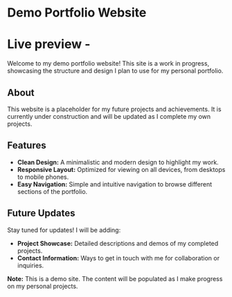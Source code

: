 # Demo Portfolio Website
# Live preview - 

Welcome to my demo portfolio website! This site is a work in progress, showcasing the structure and design I plan to use for my personal portfolio. 

## About

This website is a placeholder for my future projects and achievements. It is currently under construction and will be updated as I complete my own projects.

## Features

- **Clean Design:** A minimalistic and modern design to highlight my work.
- **Responsive Layout:** Optimized for viewing on all devices, from desktops to mobile phones.
- **Easy Navigation:** Simple and intuitive navigation to browse different sections of the portfolio.

## Future Updates

Stay tuned for updates! I will be adding:

- **Project Showcase:** Detailed descriptions and demos of my completed projects.
- **Contact Information:** Ways to get in touch with me for collaboration or inquiries.

**Note:** This is a demo site. The content will be populated as I make progress on my personal projects.
